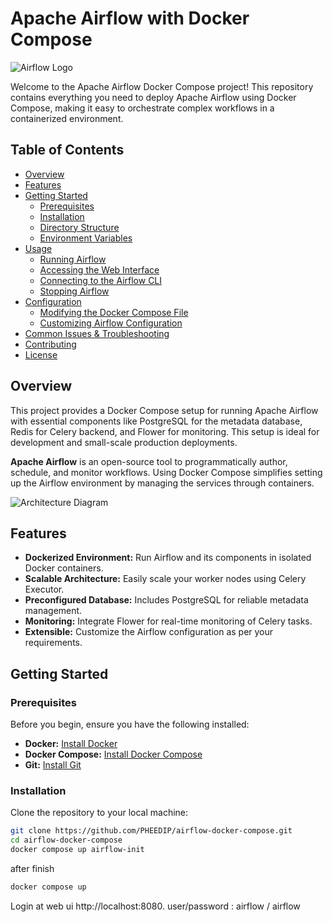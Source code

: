 # Apache Airflow with Docker Compose

![Airflow Logo](https://upload.wikimedia.org/wikipedia/commons/d/de/AirflowLogo.png)

Welcome to the Apache Airflow Docker Compose project! This repository contains everything you need to deploy Apache Airflow using Docker Compose, making it easy to orchestrate complex workflows in a containerized environment.

## Table of Contents

- [Overview](#overview)
- [Features](#features)
- [Getting Started](#getting-started)
  - [Prerequisites](#prerequisites)
  - [Installation](#installation)
  - [Directory Structure](#directory-structure)
  - [Environment Variables](#environment-variables)
- [Usage](#usage)
  - [Running Airflow](#running-airflow)
  - [Accessing the Web Interface](#accessing-the-web-interface)
  - [Connecting to the Airflow CLI](#connecting-to-the-airflow-cli)
  - [Stopping Airflow](#stopping-airflow)
- [Configuration](#configuration)
  - [Modifying the Docker Compose File](#modifying-the-docker-compose-file)
  - [Customizing Airflow Configuration](#customizing-airflow-configuration)
- [Common Issues & Troubleshooting](#common-issues--troubleshooting)
- [Contributing](#contributing)
- [License](#license)

## Overview

This project provides a Docker Compose setup for running Apache Airflow with essential components like PostgreSQL for the metadata database, Redis for Celery backend, and Flower for monitoring. This setup is ideal for development and small-scale production deployments.

**Apache Airflow** is an open-source tool to programmatically author, schedule, and monitor workflows. Using Docker Compose simplifies setting up the Airflow environment by managing the services through containers.

![Architecture Diagram](https://airflow.apache.org/docs/apache-airflow/stable/_images/arch-diagram.png)

## Features

- **Dockerized Environment:** Run Airflow and its components in isolated Docker containers.
- **Scalable Architecture:** Easily scale your worker nodes using Celery Executor.
- **Preconfigured Database:** Includes PostgreSQL for reliable metadata management.
- **Monitoring:** Integrate Flower for real-time monitoring of Celery tasks.
- **Extensible:** Customize the Airflow configuration as per your requirements.

## Getting Started

### Prerequisites

Before you begin, ensure you have the following installed:

- **Docker:** [Install Docker](https://docs.docker.com/get-docker/)
- **Docker Compose:** [Install Docker Compose](https://docs.docker.com/compose/install/)
- **Git:** [Install Git](https://git-scm.com/book/en/v2/Getting-Started-Installing-Git)

### Installation

Clone the repository to your local machine:

```bash
git clone https://github.com/PHEEDIP/airflow-docker-compose.git
cd airflow-docker-compose
docker compose up airflow-init
```
after finish

```bash
docker compose up
```
Login at web ui http://localhost:8080.
user/password : airflow / airflow